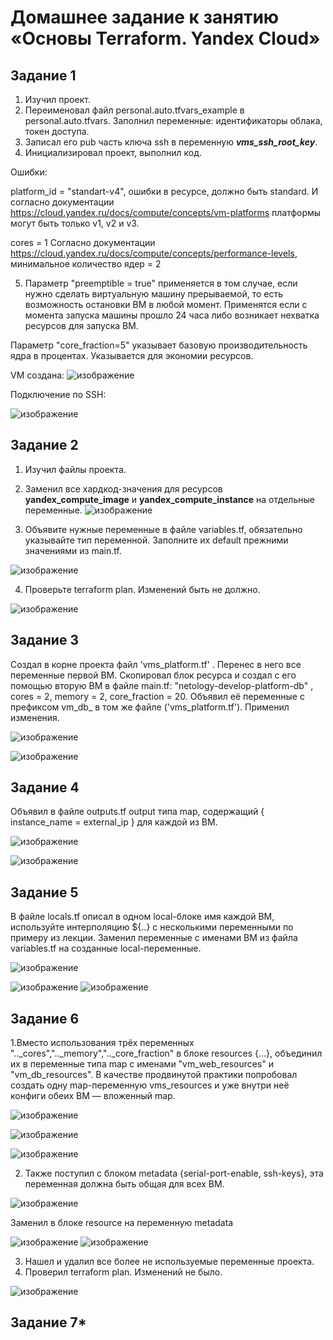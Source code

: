 # Домашнее задание к занятию «Основы Terraform. Yandex Cloud»
## Задание 1
1. Изучил проект.
2. Переименовал файл personal.auto.tfvars_example в personal.auto.tfvars. Заполнил переменные: идентификаторы облака, токен доступа.
3. Записал его pub часть ключа ssh в переменную ***vms_ssh_root_key***.
4. Инициализировал проект, выполнил код.
   
Ошибки:

platform_id = "standart-v4", ошибки в ресурсе, должно быть standard.
И согласно документации https://cloud.yandex.ru/docs/compute/concepts/vm-platforms платформы могут быть только v1, v2 и v3.

cores         = 1
Согласно документации https://cloud.yandex.ru/docs/compute/concepts/performance-levels, минимальное количество ядер = 2

5. Параметр "preemptible = true" применяется в том случае, если нужно сделать виртуальную машину прерываемой, то есть возможность остановки ВМ в любой момент. Применятся если с момента запуска машины прошло 24 часа либо возникает нехватка ресурсов для запуска ВМ.

Параметр "core_fraction=5" указывает базовую производительность ядра в процентах. Указывается для экономии ресурсов.



VM создана:
![изображение](https://github.com/cemeht3000/devops-netology/assets/137440614/b9060467-e313-4531-ac8d-9dc7d0340648)


Подключение по SSH:

![изображение](https://github.com/cemeht3000/devops-netology/assets/137440614/a47b39fe-84b4-486a-a905-3fc4ea46d59e)

## Задание 2

1. Изучил файлы проекта.
2. Заменил все хардкод-значения для ресурсов **yandex_compute_image** и **yandex_compute_instance** на отдельные переменные.
![изображение](https://github.com/cemeht3000/devops-netology/assets/137440614/0e1064d5-7744-4471-8bbd-dbd9df88ce4e)

3. Объявите нужные переменные в файле variables.tf, обязательно указывайте тип переменной. Заполните их default прежними значениями из main.tf.
   
![изображение](https://github.com/cemeht3000/devops-netology/assets/137440614/331c6925-bbd1-4027-ae8d-1c4a83d9b255)

4. Проверьте terraform plan. Изменений быть не должно.
   
![изображение](https://github.com/cemeht3000/devops-netology/assets/137440614/7871ed81-c1f4-40f7-aaa0-56279e606d05)


## Задание 3

Создал в корне проекта файл 'vms_platform.tf' . Перенес в него все переменные первой ВМ. Скопировал блок ресурса и создал с его помощью вторую ВМ в файле main.tf: "netology-develop-platform-db" , cores = 2, memory = 2, core_fraction = 20. Объявил её переменные с префиксом vm_db_ в том же файле ('vms_platform.tf').
Применил изменения.

![изображение](https://github.com/cemeht3000/devops-netology/assets/137440614/89ffe8bc-1a71-48fc-9d74-8732bde49402)

![изображение](https://github.com/cemeht3000/devops-netology/assets/137440614/25904269-916f-489b-b4d9-093423be7a01)


## Задание 4

Объявил в файле outputs.tf output типа map, содержащий { instance_name = external_ip } для каждой из ВМ.

![изображение](https://github.com/cemeht3000/devops-netology/assets/137440614/1291f65c-2b08-4b38-a5b3-9259abbeccf6)

![изображение](https://github.com/cemeht3000/devops-netology/assets/137440614/22cb7384-8286-4663-8174-66af0cb389f2)

## Задание 5

В файле locals.tf описал в одном local-блоке имя каждой ВМ, используйте интерполяцию ${..} с несколькими переменными по примеру из лекции.
Заменил переменные с именами ВМ из файла variables.tf на созданные local-переменные.

![изображение](https://github.com/cemeht3000/devops-netology/assets/137440614/69206c54-c21d-4d80-bbb7-7bd338aa5262)

![изображение](https://github.com/cemeht3000/devops-netology/assets/137440614/1a4c3640-4fe8-46a1-821d-56f11d3e3de4)
![изображение](https://github.com/cemeht3000/devops-netology/assets/137440614/6ded0cf0-ec7f-4dc9-86d7-1d694c0f0324)

## Задание 6

1.Вместо использования трёх переменных ".._cores",".._memory",".._core_fraction" в блоке resources {...}, объединил их в переменные типа map с именами "vm_web_resources" и "vm_db_resources". В качестве продвинутой практики попробовал создать одну map-переменную vms_resources и уже внутри неё конфиги обеих ВМ — вложенный map.

![изображение](https://github.com/cemeht3000/devops-netology/assets/137440614/8171721d-d4d5-44d8-a18d-25eab7c158b8)


![изображение](https://github.com/cemeht3000/devops-netology/assets/137440614/9add7bc5-2233-44f0-8f18-614f9f0fe41b)


![изображение](https://github.com/cemeht3000/devops-netology/assets/137440614/8700f88c-0e62-44bd-a9bf-a1d02bb09e9e)


2. Также поступил с блоком metadata {serial-port-enable, ssh-keys}, эта переменная должна быть общая для всех ВМ.

![изображение](https://github.com/cemeht3000/devops-netology/assets/137440614/10455294-6fab-4bfa-83a3-85d02da41da1)

Заменил в блоке resource на переменную metadata 

![изображение](https://github.com/cemeht3000/devops-netology/assets/137440614/14cd09a2-1b27-48c4-958a-cde5f3285d61)
![изображение](https://github.com/cemeht3000/devops-netology/assets/137440614/8b426972-b01b-4d34-8a2c-608602839b5f)

3. Нашел и удалил все более не используемые переменные проекта.
4. Проверил terraform plan. Изменений не было.

![изображение](https://github.com/cemeht3000/devops-netology/assets/137440614/8d00a6a9-6905-40fd-9bff-524495ea3fc9)


## Задание 7*



